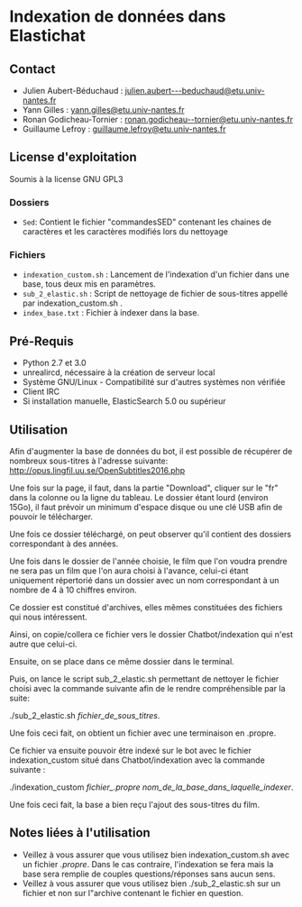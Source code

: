 # Indexation de données dans Elastichat


## Contact
- Julien Aubert-Béduchaud : julien.aubert---beduchaud@etu.univ-nantes.fr
- Yann Gilles : yann.gilles@etu.univ-nantes.fr
- Ronan Godicheau-Tornier : ronan.godicheau--tornier@etu.univ-nantes.fr
- Guillaume Lefroy : guillaume.lefroy@etu.univ-nantes.fr

## License d'exploitation
Soumis à la license GNU GPL3


### Dossiers
- `Sed`: Contient le fichier "commandesSED" contenant les chaines de caractères et les caractères modifiés lors du nettoyage


### Fichiers
- `indexation_custom.sh` : Lancement de l'indexation d'un fichier dans une base, tous deux mis en paramètres.
- `sub_2_elastic.sh` : Script de nettoyage de fichier de sous-titres appellé par indexation_custom.sh .
- `index_base.txt` : Fichier à indexer dans la base.


## Pré-Requis
- Python 2.7 et 3.0
- unrealircd, nécessaire à la création de serveur local
- Système GNU/Linux - Compatibilité sur d'autres systèmes non vérifiée
- Client IRC
- Si installation manuelle, ElasticSearch 5.0 ou supérieur

## Utilisation 
Afin d'augmenter la base de données du bot, il est possible de récupérer de nombreux sous-titres à l'adresse suivante:
http://opus.lingfil.uu.se/OpenSubtitles2016.php

Une fois sur la page, il faut, dans la partie "Download", cliquer sur le "fr" dans la colonne ou la ligne du tableau.
Le dossier étant lourd (environ 15Go), il faut prévoir un minimum d'espace disque ou une clé USB afin de pouvoir le télécharger.

Une fois ce dossier téléchargé, on peut observer qu'il contient des dossiers correspondant à des années.

Une fois dans le dossier de l'année choisie, le film que l'on voudra prendre ne sera pas un film que l'on aura choisi à l'avance, 
celui-ci étant uniquement répertorié dans un dossier avec un nom correspondant à un nombre de 4 à 10 chiffres environ. 

Ce dossier est constitué d'archives, elles mêmes constituées des fichiers qui nous intéressent.

Ainsi, on copie/collera ce fichier vers le dossier Chatbot/indexation qui n'est autre que celui-ci.

Ensuite, on se place dans ce même dossier dans le terminal.

Puis, on lance le script sub_2_elastic.sh permettant de nettoyer le fichier choisi avec la commande suivante afin de le rendre compréhensible par la suite:

./sub\_2\_elastic.sh *fichier_de_sous\_titres*.

Une fois ceci fait, on obtient un fichier avec une terminaison en .propre.

Ce fichier va ensuite pouvoir être indexé sur le bot avec le fichier indexation_custom situé dans Chatbot/indexation avec la commande suivante :

./indexation\_custom *fichier\_.propre*   *nom\_de\_la\_base\_dans\_laquelle\_indexer*.

Une fois ceci fait, la base a bien reçu l'ajout des sous-titres du film.


## Notes liées à l'utilisation
- Veillez à vous assurer que vous utilisez bien indexation_custom.sh avec un fichier *.propre*. Dans le cas contraire,
l'indexation se fera mais la base sera remplie de couples questions/réponses sans aucun sens.
- Veillez à vous assurer que vous utilisez bien ./sub\_2\_elastic.sh sur un fichier et non sur l"archive contenant le fichier en question.

